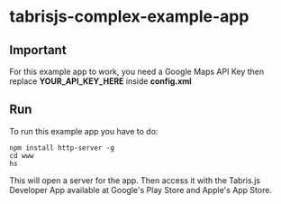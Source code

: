 # tabrisjs-complex-example-app #

## Important ##
For this example app to work, you need a Google Maps API Key then replace **YOUR_API_KEY_HERE** inside **config.xml**
## Run ##
To run this example app you have to do:
```
npm install http-server -g
cd www
hs
```
This will open a server for the app.
Then access it with the Tabris.js Developer App available at Google's Play Store and Apple's App Store.
